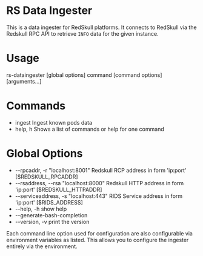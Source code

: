# RS Data Ingester

This is a data ingester for RedSkull platforms. It connects to RedSkull via the
Redskull RPC API to retrieve `INFO` data for the given instance.

# Usage
   rs-dataingester [global options] command [command options] [arguments...]

# Commands
   * ingest	Ingest known pods data
   * help, h	Shows a list of commands or help for one command
   
# Global Options
   * --rpcaddr, -r "localhost:8001"	Redskull RCP address in form 'ip:port' [$REDSKULL_RPCADDR]
   * --rsaddress, --rsa "localhost:8000"	Redskull HTTP address in form 'ip:port' [$REDSKULL_HTTPADDR]
   * --serviceaddress, -s "localhost:443"	RIDS Service address in form 'ip:port' [$RIDS_ADDRESS]
   * --help, -h				show help
   * --generate-bash-completion		
   * --version, -v			print the version
   
Each command line option used for configuration are also configurable via
environment variables as listed. This allows you to configure the ingester
entirely via the environment.
